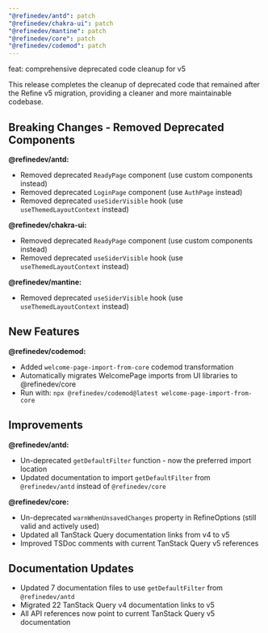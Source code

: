 ```yaml
---
"@refinedev/antd": patch
"@refinedev/chakra-ui": patch
"@refinedev/mantine": patch
"@refinedev/core": patch
"@refinedev/codemod": patch
---
```


feat: comprehensive deprecated code cleanup for v5

This release completes the cleanup of deprecated code that remained after the Refine v5 migration, providing a cleaner and more maintainable codebase.

## Breaking Changes - Removed Deprecated Components

**@refinedev/antd:**

- Removed deprecated `ReadyPage` component (use custom components instead)
- Removed deprecated `LoginPage` component (use `AuthPage` instead)
- Removed deprecated `useSiderVisible` hook (use `useThemedLayoutContext` instead)

**@refinedev/chakra-ui:**

- Removed deprecated `ReadyPage` component (use custom components instead)
- Removed deprecated `useSiderVisible` hook (use `useThemedLayoutContext` instead)

**@refinedev/mantine:**

- Removed deprecated `useSiderVisible` hook (use `useThemedLayoutContext` instead)

## New Features

**@refinedev/codemod:**

- Added `welcome-page-import-from-core` codemod transformation
- Automatically migrates WelcomePage imports from UI libraries to @refinedev/core
- Run with: `npx @refinedev/codemod@latest welcome-page-import-from-core`

## Improvements

**@refinedev/antd:**

- Un-deprecated `getDefaultFilter` function - now the preferred import location
- Updated documentation to import `getDefaultFilter` from `@refinedev/antd` instead of `@refinedev/core`

**@refinedev/core:**

- Un-deprecated `warnWhenUnsavedChanges` property in RefineOptions (still valid and actively used)
- Updated all TanStack Query documentation links from v4 to v5
- Improved TSDoc comments with current TanStack Query v5 references

## Documentation Updates

- Updated 7 documentation files to use `getDefaultFilter` from `@refinedev/antd`
- Migrated 22 TanStack Query v4 documentation links to v5
- All API references now point to current TanStack Query v5 documentation
